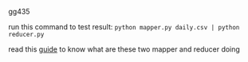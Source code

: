 gg435

run this command to test result: `python mapper.py daily.csv | python reducer.py`

read this [guide](https://medium.com/@rrfd/your-first-map-reduce-using-hadoop-with-python-and-osx-ca3b6f3dfe78) to know what are these two mapper and reducer doing
